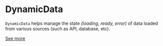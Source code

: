# DynamicData

`DynamicData` helps manage the state *(loading, ready, error)* of data loaded from various sources (such as API, database, etc).

[See more](package/README.md)
